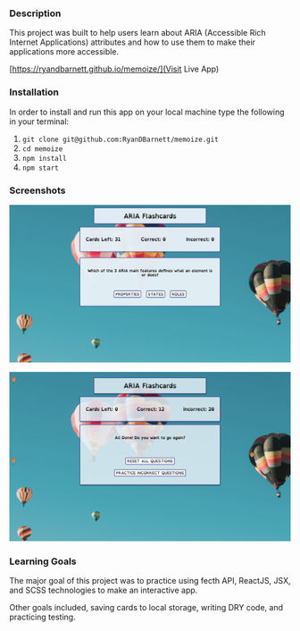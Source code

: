 ### Description

This project was built to help users learn about ARIA (Accessible Rich Internet Applications) attributes and how to use them to make their applications more accessible.

[https://ryandbarnett.github.io/memoize/](Visit Live App)

### Installation

In order to install and run this app on your local machine type the following in your terminal:

1. `git clone git@github.com:RyanDBarnett/memoize.git`
2. `cd memoize`
3. `npm install`
4. `npm start`

### Screenshots

![image of normal card screen](./src/media/aria-app-screenshot.png)

![image of end screen](./src/media/aria-app-end-screenshot.png)

### Learning Goals

The major goal of this project was to practice using  fecth API, ReactJS, JSX, and SCSS technologies to make an interactive app.

Other goals included, saving cards to local storage, writing DRY code, and practicing testing.

